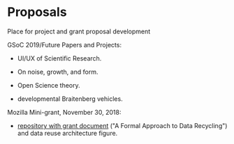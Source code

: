 # Proposals  

Place for project and grant proposal development  

GSoC 2019/Future Papers and Projects:  

* UI/UX of Scientific Research.  

* On noise, growth, and form.  

* Open Science theory.  

* developmental Braitenberg vehicles.  


Mozilla Mini-grant, November 30, 2018:  

* [repository with grant document](https://github.com/Orthogonal-Research-Lab/Models-for-Data-Recycling) ("A Formal Approach to Data Recycling") and data reuse architecture figure.  
